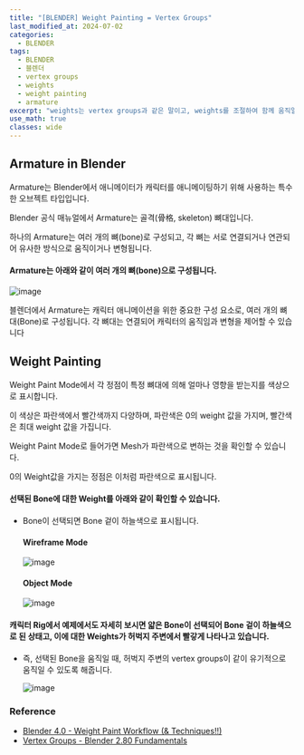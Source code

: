 ```yaml
---
title: "[BLENDER] Weight Painting = Vertex Groups"
last_modified_at: 2024-07-02
categories:
  - BLENDER
tags:
  - BLENDER
  - 블렌더
  - vertex groups
  - weights
  - weight painting
  - armature
excerpt: "weights는 vertex groups과 같은 말이고, weights를 조절하여 함께 움직일 vertex groups를 만듭니다."
use_math: true
classes: wide
---
```


## Armature in Blender

Armature는 Blender에서 애니메이터가 캐릭터를 애니메이팅하기 위해 사용하는 특수한 오브젝트 타입입니다. 

Blender 공식 매뉴얼에서 Armature는 골격(骨格, skeleton) 뼈대입니다. 

하나의 Armature는 여러 개의 뼈(bone)로 구성되고, 각 뼈는 서로 연결되거나 연관되어 유사한 방식으로 움직이거나 변형됩니다.

#### Armature는 아래와 같이 여러 개의 뼈(bone)으로 구성됩니다.

![image](https://github.com/sandokim/sandokim.github.io/assets/74639652/2f4770ba-3dd2-4cde-af72-d97e29d7a89f)

블렌더에서 Armature는 캐릭터 애니메이션을 위한 중요한 구성 요소로, 여러 개의 뼈대(Bone)로 구성됩니다. 각 뼈대는 연결되어 캐릭터의 움직임과 변형을 제어할 수 있습니다

## Weight Painting

Weight Paint Mode에서 각 정점이 특정 뼈대에 의해 얼마나 영향을 받는지를 색상으로 표시합니다. 

이 색상은 파란색에서 빨간색까지 다양하며, 파란색은 0의 weight 값을 가지며, 빨간색은 최대 weight 값을 가집니다.

Weight Paint Mode로 들어가면 Mesh가 파란색으로 변하는 것을 확인할 수 있습니다. 

0의 Weight값을 가지는 정점은 이처럼 파란색으로 표시됩니다.﻿

#### 선택된 Bone에 대한 Weight를 아래와 같이 확인할 수 있습니다.
- Bone이 선택되면 Bone 겉이 하늘색으로 표시됩니다.
  #### Wireframe Mode
  ![image](https://github.com/sandokim/sandokim.github.io/assets/74639652/6aa55071-0803-45f1-989a-93d7e6f5ec3b)
  #### Object Mode
  ![image](https://github.com/sandokim/sandokim.github.io/assets/74639652/33e69658-ff8d-48f9-a4df-d4acb7b1a221)

#### 캐릭터 Rig에서 예제에서도 자세히 보시면 얇은 Bone이 선택되어 Bone 겉이 하늘색으로 된 상태고, 이에 대한 Weights가 허벅지 주변에서 빨갛게 나타나고 있습니다.
- 즉, 선택된 Bone을 움직일 때, 허벅지 주변의 vertex groups이 같이 유기적으로 움직일 수 있도록 해줍니다.
  
  ![image](https://github.com/sandokim/sandokim.github.io/assets/74639652/43c7236c-92c8-4e15-a870-58c97450934c)


### Reference
- [Blender 4.0 - Weight Paint Workflow (& Techniques!!)](https://www.youtube.com/watch?v=PLWv9yjVaoU)
- [Vertex Groups - Blender 2.80 Fundamentals](https://www.youtube.com/watch?v=dKZrzG5r13g)

